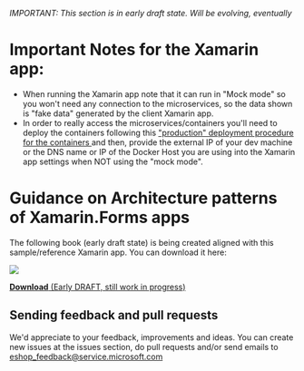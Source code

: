 _IMPORTANT: This section is in early draft state. Will be evolving, eventually_

# Important Notes for the Xamarin app:
* When running the Xamarin app note that it can run in "Mock mode" so you won't need any connection to the microservices, so the data shown is "fake data" generated by the client Xamarin app.
* In order to really access the microservices/containers you'll need to deploy the containers following this ["production" deployment procedure for the containers ](https://github.com/dotnet/eShopOnContainers/wiki/09.-Deploying-eShopOnContainers-to-a-%22Production%22-environment) and then, provide the external IP of your dev machine or the DNS name or IP of the Docker Host you are using into the Xamarin app settings when NOT using the "mock mode".

# Guidance on Architecture patterns of Xamarin.Forms apps
The following book (early draft state) is being created aligned with this sample/reference Xamarin app.
You can download it here:

<a href='https://aka.ms/xamarinpatternsebook'><img src="/dotnet/eShopOnContainers/blob/master/img/xamarin-enterprise-patterns-ebook-cover-small.png"> </a> 

<a href='https://aka.ms/xamarinpatternsebook'>**Download** (Early DRAFT, still work in progress)</a> 

## Sending feedback and pull requests
We'd appreciate to your feedback, improvements and ideas.
You can create new issues at the issues section, do pull requests and/or send emails to eshop_feedback@service.microsoft.com 
